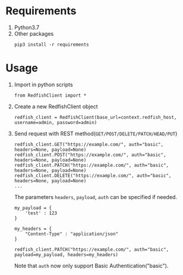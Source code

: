 Requirements
 =============
1. Python3.7
2. Other packages
    ```
    pip3 install -r requirements
    ```
Usage
======
1. Import in python scripts
     ```
     from RedfishClient import *
     ```

2. Create a new RedfishClient object
    ```
    redfish_client = RedfishClient(base_url=context.redfish_host, username=admin, password=admin)
    ```

3. Send request with REST method(`GET/POST/DELETE/PATCH/HEAD/PUT`)

    ```
    redfish_client.GET("https://example.com/", auth="basic", headers=None, payload=None)
    redfish_client.POST("https://example.com/", auth="basic", headers=None, payload=None)
    redfish_client.PATCH("https://example.com/", auth="basic", headers=None, payload=None)
    redfish_client.DELETE("https://example.com/", auth="basic", headers=None, payload=None)
    ...
    ```

    The parameters `headers`, `payload`, `auth` can be specified if needed.
    
    ```
    my_payload = {
        'test' : 123
    }
    
    my_headers = {
        "Content-Type" : "application/json"
    }
    
    redfish_client.PATCH("https://example.com/", auth="basic", payload=my_payload, headers=my_headers)
    ```
    
    Note that `auth` now only support Basic Authentication("basic").
